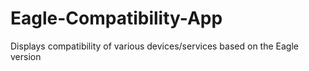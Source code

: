 # Eagle-Compatibility-App
Displays compatibility of various devices/services based on the Eagle version
